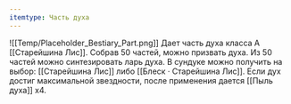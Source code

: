 ```yaml
---
itemtype: Часть духа
---
```

![[Temp/Placeholder_Bestiary_Part.png]]
Дает часть духа класса А [[Старейшина Лис]]. Собрав 50 частей, можно призвать духа. Из 50 частей можно синтезировать ларь духа. В сундуке можно получить на выбор: [[Старейшина Лис]] либо [[Блеск · Старейшина Лис]]. Если дух достиг максимальной звездности, после применения дается [[Пыль духа]] х4.

